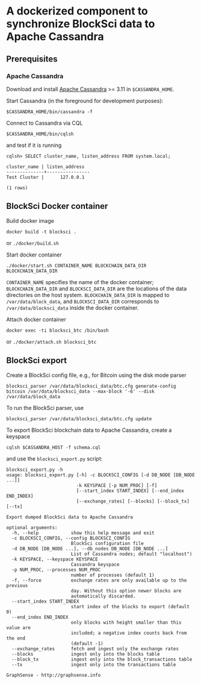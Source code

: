 
# A dockerized component to synchronize BlockSci data to Apache Cassandra 

## Prerequisites

### Apache Cassandra

Download and install [Apache Cassandra][apache-cassandra] >= 3.11
in `$CASSANDRA_HOME`.

Start Cassandra (in the foreground for development purposes):

    $CASSANDRA_HOME/bin/cassandra -f

Connect to Cassandra via CQL

    $CASSANDRA_HOME/bin/cqlsh

and test if it is running

    cqlsh> SELECT cluster_name, listen_address FROM system.local;

    cluster_name | listen_address
    --------------+----------------
    Test Cluster |      127.0.0.1

    (1 rows)

## BlockSci Docker container

Build docker image
```
docker build -t blocksci .
```
or `./docker/build.sh`

Start docker container
```
./docker/start.sh CONTAINER_NAME BLOCKCHAIN_DATA_DIR BLOCKCHAIN_DATA_DIR
```

`CONTAINER_NAME` specifies the name of the docker container;
`BLOCKCHAIN_DATA_DIR` and `BLOCKSCI_DATA_DIR` are the locations of the
data directories on the host system. `BLOCKCHAIN_DATA_DIR` is mapped to
`/var/data/block_data`, and `BLOCKSCI_DATA_DIR` corresponds to
`/var/data/blocksci_data` inside the docker container.

Attach docker container
```
docker exec -ti blocksci_btc /bin/bash
```
or `./docker/attach.sh blocksci_btc`

## BlockSci export

Create a BlockSci config file, e.g., for Bitcoin using the disk mode parser
```
blocksci_parser /var/data/blocksci_data/btc.cfg generate-config bitcoin /var/data/blocksci_data --max-block '-6' --disk /var/data/block_data
```

To run the BlockSci parser, use
```
blocksci_parser /var/data/blocksci_data/btc.cfg update
```

To export BlockSci blockchain data to Apache Cassandra, create a keyspace

```
cqlsh $CASSANDRA_HOST -f schema.cql
```

and use the `blocksci_export.py` script:

```
blocksci_export.py -h
usage: blocksci_export.py [-h] -c BLOCKSCI_CONFIG [-d DB_NODE [DB_NODE ...]]
                          -k KEYSPACE [-p NUM_PROC] [-f]
                          [--start_index START_INDEX] [--end_index END_INDEX]
                          [--exchange_rates] [--blocks] [--block_tx] [--tx]

Export dumped BlockSci data to Apache Cassandra

optional arguments:
  -h, --help            show this help message and exit
  -c BLOCKSCI_CONFIG, --config BLOCKSCI_CONFIG
                        BlockSci configuration file
  -d DB_NODE [DB_NODE ...], --db_nodes DB_NODE [DB_NODE ...]
                        List of Cassandra nodes; default "localhost")
  -k KEYSPACE, --keyspace KEYSPACE
                        Cassandra keyspace
  -p NUM_PROC, --processes NUM_PROC
                        number of processes (default 1)
  -f, --force           exchange rates are only available up to the previous
                        day. Without this option newer blocks are
                        automatically discarded.
  --start_index START_INDEX
                        start index of the blocks to export (default 0)
  --end_index END_INDEX
                        only blocks with height smaller than this value are
                        included; a negative index counts back from the end
                        (default -1)
  --exchange_rates      fetch and ingest only the exchange rates
  --blocks              ingest only into the blocks table
  --block_tx            ingest only into the block_transactions table
  --tx                  ingest only into the transactions table

GraphSense - http://graphsense.info
```


[apache-cassandra]: http://cassandra.apache.org/download/
